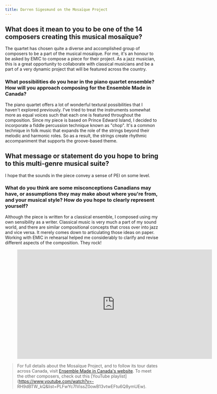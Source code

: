 ```yaml
---
title: Darren Sigesmund on the Mosaïque Project
---
```


## What does it mean to you to be one of the 14 composers creating this musical mosaïque?

The quartet has chosen quite a diverse and accomplished group of composers to be a part of the musical mosaïque. For me, it's an honour to be asked by EMIC to compose a piece for their project.  As a jazz musician, this is a great opportunity to collaborate with classical musicians and be a part of a very dynamic project that will be featured across the country.

### What possibilities do you hear in the piano quartet ensemble? How will you approach composing for the Ensemble Made in Canada?

The piano quartet offers a lot of wonderful textural possibilities that I haven't explored previously. I've tried to treat the instruments somewhat more as equal voices such that each one is featured throughout the composition. Since my piece is based on Prince Edward Island, I decided to incorporate a fiddle percussion technique known as "chop". It's a common technique in folk music that expands the role of the strings beyond their melodic and harmonic roles. So as a result, the strings create rhythmic accompaniment that supports the groove-based theme.
 
## What message or statement do you hope to bring to this multi-genre musical suite?

I hope that the sounds in the piece convey a sense of PEI on some level.

### What do you think are some misconceptions Canadians may have, or assumptions they may make about where you're from, and your musical style? How do you hope to clearly represent yourself?

Although the piece is written for a classical ensemble, I composed using my own sensibility as a writer. Classical music is very much a part of my sound world, and there are similar compositional concepts that cross over into jazz and vice versa. It merely comes down to articulating those ideas on paper. Working with EMIC in rehearsal helped me considerably to clarify and revise different aspects of the composition. They rock!

<figure data-type="video">
<iframe width="640" height="360" src="https://www.youtube.com/embed/hTiEFaNcVEI" frameborder="0" allow="autoplay; encrypted-media" allowfullscreen></iframe>
</figure>

>For full details about the Mosaïque Project, and to follow its tour dates across Canada, visit [Ensemble Made in Canada's website](https://www.ensemblemadeincanada.com/mosaique-project/about-the-project/). To meet the other composers, check out this [YouTube playlist](https://www.youtube.com/watch?v=-
RH9dBTW_kQ&list=PLFwYc7IVissZ0owB13vtwEFtu6Q8ymUEw).
